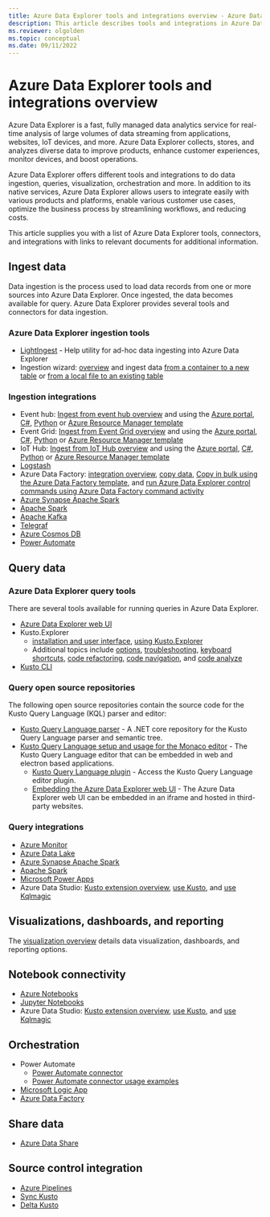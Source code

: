 ```yaml
---
title: Azure Data Explorer tools and integrations overview - Azure Data Explorer
description: This article describes tools and integrations in Azure Data Explorer.
ms.reviewer: olgolden
ms.topic: conceptual
ms.date: 09/11/2022
---
```

# Azure Data Explorer tools and integrations overview

Azure Data Explorer is a fast, fully managed data analytics service for real-time analysis of large volumes of data streaming from applications, websites, IoT devices, and more. Azure Data Explorer collects, stores, and analyzes diverse data to improve products, enhance customer experiences, monitor devices, and boost operations.

Azure Data Explorer offers different tools and integrations to do data ingestion, queries, visualization, orchestration and more. In addition to its native services, Azure Data Explorer allows users to integrate easily with various products and platforms, enable various customer use cases, optimize the business process by streamlining workflows, and reducing costs.

This article supplies you with a list of Azure Data Explorer tools, connectors, and integrations with links to relevant documents for additional information.

## Ingest data

Data ingestion is the process used to load data records from one or more sources into Azure Data Explorer. Once ingested, the data becomes available for query. Azure Data Explorer provides several tools and connectors for data ingestion.

### Azure Data Explorer ingestion tools

* [LightIngest](lightingest.md) - Help utility for ad-hoc data ingesting into Azure Data Explorer
* Ingestion wizard: [overview](./ingest-data-wizard.md) and ingest data [from a container to a new table](./ingestion-wizard-new-table.md)
or [from a local file to an existing table](./ingestion-wizard-existing-table.md)

### Ingestion integrations

* Event hub: [Ingest from event hub overview](ingest-data-event-hub-overview.md) and using the [Azure portal](ingest-data-event-hub.md), [C#](data-connection-event-hub-csharp.md), [Python](data-connection-event-hub-python.md) or [Azure Resource Manager template](data-connection-event-hub-resource-manager.md)
* Event Grid: [Ingest from Event Grid overview](ingest-data-event-grid-overview.md) and using the [Azure portal](ingest-data-event-grid.md), [C#](data-connection-event-grid-csharp.md), [Python](data-connection-event-grid-python.md) or [Azure Resource Manager template](data-connection-event-grid-resource-manager.md)
* IoT Hub: [Ingest from IoT Hub overview](ingest-data-iot-hub-overview.md) and using the [Azure portal](ingest-data-iot-hub.md), [C#](data-connection-iot-hub-csharp.md), [Python](data-connection-iot-hub-python.md) or [Azure Resource Manager template](data-connection-iot-hub-resource-manager.md)
* [Logstash](ingest-data-logstash.md)
* Azure Data Factory: [integration overview](data-factory-integration.md), [copy data](data-factory-load-data.md), [Copy in bulk using the Azure Data Factory template](data-factory-template.md), and [run Azure Data Explorer control commands using Azure Data Factory command activity](data-factory-command-activity.md)
* [Azure Synapse Apache Spark](/azure/synapse-analytics/quickstart-connect-azure-data-explorer?context=%252fazure%252fdata-explorer%252fcontext%252fcontext)
* [Apache Spark](spark-connector.md)
* [Apache Kafka](ingest-data-kafka.md)
* [Telegraf](https://github.com/influxdata/telegraf/tree/master/plugins/outputs/azure_data_explorer)
* [Azure Cosmos DB](https://github.com/Azure/azure-kusto-labs/tree/master/cosmosdb-adx-integration)
* [Power Automate](flow.md)

## Query data

### Azure Data Explorer query tools

There are several tools available for running queries in Azure Data Explorer.

* [Azure Data Explorer web UI](web-query-data.md)
* Kusto.Explorer
  * [installation and user interface](kusto/tools/kusto-explorer.md), [using Kusto.Explorer](kusto/tools/kusto-explorer-using.md)
  * Additional topics include [options](kusto/tools/kusto-explorer-options.md), [troubleshooting](kusto/tools/kusto-explorer-troubleshooting.md), [keyboard shortcuts](kusto/tools/kusto-explorer-shortcuts.md), [code refactoring](kusto/tools/kusto-explorer-refactor.md), [code navigation](kusto/tools/kusto-explorer-codenav.md), and [code analyze](kusto/tools/kusto-explorer-code-analyzer.md)
* [Kusto CLI](kusto/tools/kusto-cli.md)

### Query open source repositories

The following open source repositories contain the source code for the Kusto Query Language (KQL) parser and editor:

* [Kusto Query Language parser](https://github.com/microsoft/Kusto-Query-Language) - A .NET core repository for the Kusto Query Language parser and semantic tree.
* [Kusto Query Language setup and usage for the Monaco editor](./kusto/api/monaco/monaco-kusto.md) - The Kusto Query Language editor that can be embedded in web and electron based applications.
  * [Kusto Query Language plugin](https://github.com/Azure/monaco-kusto) - Access the Kusto Query Language editor plugin.
  * [Embedding the Azure Data Explorer web UI](./kusto/api/monaco/host-web-ux-in-iframe.md) - The Azure Data Explorer web UI can be embedded in an iframe and hosted in third-party websites.

### Query integrations

* [Azure Monitor](query-monitor-data.md)
* [Azure Data Lake](data-lake-query-data.md)
* [Azure Synapse Apache Spark](/azure/synapse-analytics/quickstart-connect-azure-data-explorer?context=%252fazure%252fdata-explorer%252fcontext%252fcontext)
* [Apache Spark](spark-connector.md)
* [Microsoft Power Apps](power-apps-connector.md)
* Azure Data Studio: [Kusto extension overview](/sql/azure-data-studio/extensions/kusto-extension?context=%252fazure%252fdata-explorer%252fcontext%252fcontext), [use Kusto](/sql/azure-data-studio/notebooks/notebooks-kusto-kernel?context=%252fazure%252fdata-explorer%252fcontext%252fcontext), and [use Kqlmagic](/sql/azure-data-studio/notebooks-kqlmagic?context=%252fazure%252fdata-explorer%252fcontext%252fcontext)

## Visualizations, dashboards, and reporting

The [visualization overview](viz-overview.md) details data visualization, dashboards, and reporting options.

## Notebook connectivity

* [Azure Notebooks](/sql/azure-data-studio/notebooks/notebooks-kqlmagic?context=%252fazure%252fdata-explorer%252fcontext%252fcontext%253fcontext%253d%252fazure%252fdata-explorer%252fcontext%252fcontext)
* [Jupyter Notebooks](kqlmagic.md)
* Azure Data Studio: [Kusto extension overview](/sql/azure-data-studio/extensions/kusto-extension?context=%252fazure%252fdata-explorer%252fcontext%252fcontext), [use Kusto](/sql/azure-data-studio/notebooks/notebooks-kusto-kernel?context=%252fazure%252fdata-explorer%252fcontext%252fcontext), and [use Kqlmagic](/sql/azure-data-studio/notebooks-kqlmagic?context=%252fazure%252fdata-explorer%252fcontext%252fcontext)

## Orchestration

* Power Automate
  * [Power Automate connector](flow.md)
  * [Power Automate connector usage examples](flow-usage.md)
* [Microsoft Logic App](kusto/tools/logicapps.md)
* [Azure Data Factory](data-factory-integration.md)

## Share data

* [Azure Data Share](data-share.md)

## Source control integration

* [Azure Pipelines](devops.md)
* [Sync Kusto](kusto/tools/synckusto.md)
* [Delta Kusto](https://github.com/microsoft/delta-kusto)
